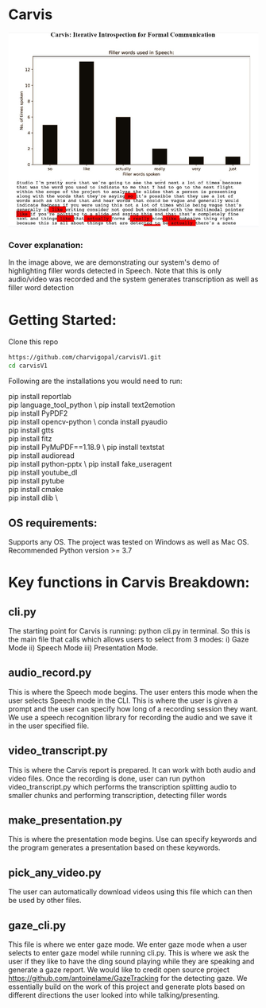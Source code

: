 # Carvis


<img src= "https://github.com/charvigopal/carvisV1/blob/main/carviscover.jpg" width="900"> 

### Cover explanation:
In the image above, we are demonstrating our system's demo of highlighting filler words detected in Speech. 
Note that this is only audio/video was recorded and the system generates transcription as well as filler 
word detection

# Getting Started:
Clone this repo
```sh
https://github.com/charvigopal/carvisV1.git
cd carvisV1
```

Following are the installations you would need to run: 

pip install reportlab \
pip language_tool_python \ 
pip install text2emotion \
pip install PyPDF2 \
pip install opencv-python \ 
conda install pyaudio \
pip install gtts \
pip install fitz \
pip install PyMuPDF==1.18.9 \ 
pip install textstat \
pip install audioread \
pip install python-pptx \ 
pip install fake_useragent \
pip install youtube_dl \
pip install pytube \
pip install cmake \
pip install dlib \


## OS requirements: 
Supports any OS. The project was tested on Windows as well as Mac OS. Recommended Python version >= 3.7

# Key functions in Carvis Breakdown:
## cli.py
The starting point for Carvis is running: python cli.py in terminal. 
So this is the main file that calls which allows users to select from 3 modes: 
i) Gaze Mode ii)  Speech Mode iii) Presentation Mode. 

## audio_record.py
This is where the Speech mode begins. The user enters this mode when the user selects Speech mode in the CLI.
This is where the user is given a prompt and the user can specify how long of a recording session they want.
We use a speech recognition library for recording the audio and we save it in the user specified file.

## video_transcript.py
This is where the Carvis report is prepared. It can work with both audio and video files.
Once the recording is done, user can run python video_transcript.py which performs the 
transcription splitting audio to smaller chunks and performing transcription, detecting filler words

## make_presentation.py
This is where the presentation mode begins. Use can specify keywords and the program generates
a presentation based on these keywords.

## pick_any_video.py
The user can automatically download videos using this file which can then be used by other files.

## gaze_cli.py
This file is where we enter gaze mode. We enter gaze mode when a user selects to enter gaze model 
while running cli.py. This is where we ask the user if they like to have the ding sound playing 
while they are speaking and generate a gaze report. We would like to credit open source project 
https://github.com/antoinelame/GazeTracking for the detecting gaze. We essentially build on the 
work of this project and generate plots based on different directions the user looked into while talking/presenting.
















